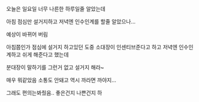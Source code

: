 오늘은 일요일 너무 나른한 하루일줄 알았는데

아침 점심만 설거지하고 저녁엔 인수인계를 할줄 알았으나...

예상이 바뀌어 버림

아침쯤인가 점심에 설거지 하고있던 도중 소대장이 인센티브준다고 하고 저녁엔 인수인계하고 쉬게 해준다고 했는데

분대장이 말하기를 그런거 없고 설거지 해라~

매우 뭐같았음 소통도 안돼고 역시 까라면 까야지...

그래도 편의는봐줬음.. 좋은건지 나쁜건지 하
